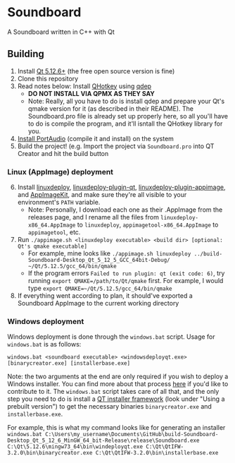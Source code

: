 # Soundboard
A Soundboard written in C++ with Qt

## Building
1. Install [Qt 5.12.6+](https://www.qt.io/download) (the free open source version is fine)
2. Clone this repository
3. Read notes below: Install [QHotkey](https://github.com/Skycoder42/QHotkey) using [qdep](https://github.com/Skycoder42/qdep)
    - **DO NOT INSTALL VIA QPMX AS THEY SAY**
    - Note: Really, all you have to do is install qdep and prepare your Qt's qmake version for it (as described in their README). The Soundboard.pro file is already set up properly here, so all you'll have to do is compile the program, and it'll isntall the QHotkey library for you.
4. [Install PortAudio](http://portaudio.com/docs/v19-doxydocs/tutorial_start.html) (compile it and install) on the system
5. Build the project! (e.g. Import the project via `Soundboard.pro` into QT Creator and hit the build button

### Linux (AppImage) deployment

6. Install [linuxdeploy](https://github.com/linuxdeploy/linuxdeploy), [linuxdeploy-plugin-qt](https://github.com/linuxdeploy/linuxdeploy-plugin-qt), [linuxdeploy-plugin-appimage](https://github.com/linuxdeploy/linuxdeploy-plugin-appimage), and [AppImageKit](https://github.com/AppImage/AppImageKit), and make sure they're all visible to your environment's `PATH` variable.
    - Note: Personally, I download each one as their .AppImage from the releases page, and I rename all the files from `linuxdeploy-x86_64.AppImage` to `linuxdeploy`, `appimagetool-x86_64.AppImage` to `appimagetool`, etc.
7. Run `./appimage.sh <linuxdeploy executable> <build dir> [optional: Qt's qmake executable]`
    - For example, mine looks like `./appimage.sh linuxdeploy ../build-Soundboard-Desktop_Qt_5_12_5_GCC_64bit-Debug/ ~/Qt/5.12.5/gcc_64/bin/qmake`
    - If the program errors `Failed to run plugin: qt (exit code: 6)`, try running `export QMAKE=/path/to/Qt/qmake` first. For example, I would type `export QMAKE=~/Qt/5.12.5/gcc_64/bin/qmake`
8. If everything went according to plan, it should've exported a Soundboard AppImage to the current working directory

### Windows deployment

Windows deployment is done through the `windows.bat` script. Usage for `windows.bat` is as follows:

`windows.bat <soundboard executable> <windowsdeployqt.exe> [binarycreator.exe] [installerbase.exe]`

Note: the two arguments at the end are only required if you wish to deploy a Windows installer. You can find more about that process [here](https://doc.qt.io/qtinstallerframework/ifw-creating-installers.html) if you'd like to contribute to it. The `windows.bat` script takes care of all that, and the only step you need to do is install a [QT installer framework](https://wiki.qt.io/Qt-Installer-Framework) (look under "Using a prebuilt version") to get the necessary binaries `binarycreator.exe` and `installerbase.exe`.

For example, this is what my command looks like for generating an installer `windows.bat C:\Users\my_username\Documents\GitHub\build-Soundboard-Desktop_Qt_5_12_6_MinGW_64_bit-Release\release\Soundboard.exe C:\Qt\5.12.6\mingw73_64\bin\windeployqt.exe C:\Qt\QtIFW-3.2.0\bin\binarycreator.exe C:\Qt\QtIFW-3.2.0\bin\installerbase.exe`



